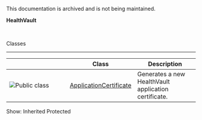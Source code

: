 This documentation is archived and is not being maintained.

**HealthVault**

<span></span>
 

<span class="LW_CollapsibleArea_TitleAhref"><span class="cl_CollapsibleArea_expanding LW_CollapsibleArea_Img"></span><span class="LW_CollapsibleArea_Title">Classes</span></span>
<a href="/en-us/library/microsoft.health.certificate.aspx#Anchor_0" class="LW_CollapsibleArea_Anchor_Img" title="Right-click to copy and share the link for this section"></a>

------------------------------------------------------------------------

<span id="classToggle"></span>
<table>
<colgroup>
<col width="33%" />
<col width="33%" />
<col width="33%" />
</colgroup>
<thead>
<tr class="header">
<th> </th>
<th>Class</th>
<th>Description</th>
</tr>
</thead>
<tbody>
<tr class="odd">
<td><img src="https://i-msdn.sec.s-msft.com/areas/global/content/clear.gif" title="Public class" alt="Public class" id="pubclass" class="cl_IC29808" /></td>
<td><a href="https://msdn.microsoft.com/en-us/library/microsoft.health.certificate.applicationcertificate.aspx">ApplicationCertificate</a></td>
<td><div class="summary">
Generates a new HealthVault application certificate.
</div></td>
</tr>
</tbody>
</table>

<span>Show:</span> Inherited Protected
